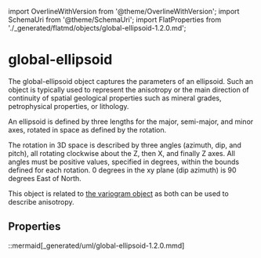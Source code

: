 import OverlineWithVersion from '@theme/OverlineWithVersion';
import SchemaUri from '@theme/SchemaUri';
import FlatProperties from './_generated/flatmd/objects/global-ellipsoid-1.2.0.md';

<OverlineWithVersion title="Geoscience Objects" version="1.2.0" badge="supported" />

# global-ellipsoid

<SchemaUri uri="schema/objects/global-ellipsoid/1.2.0/global-ellipsoid.schema.json" />

The global-ellipsoid object captures the parameters of an ellipsoid. Such an object is typically used to represent the anisotropy or the main direction of continuity of spatial geological properties such as mineral grades, petrophysical properties, or lithology.

An ellipsoid is defined by three lengths for the major, semi-major, and minor axes, rotated in space as defined by the rotation.

The rotation in 3D space is described by three angles (azimuth, dip, and pitch), all rotating clockwise about the Z, then X, and finally Z axes. All angles must be positive values, specified in degrees, within the bounds defined for each rotation. 0 degrees in the xy plane (dip azimuth) is 90 degrees East of North.

This object is related to [the variogram object](variogram.md) as both can be used to describe anisotropy.

## Properties

<FlatProperties />

::mermaid[_generated/uml/global-ellipsoid-1.2.0.mmd]
